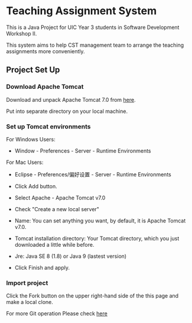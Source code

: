 # Teaching Assignment System
This is a Java Project for UIC Year 3 students in Software Development Workshop II.

This system aims to help CST management team to arrange the teaching assignments more conveniently.

## Project Set Up
### Download Apache Tomcat

Download and unpack Apache Tomcat 7.0 from 
[here](http://mirror.bit.edu.cn/apache/tomcat/tomcat-7/v7.0.82/bin/apache-tomcat-7.0.82.zip). 

Put into separate directory on your local machine.

### Set up Tomcat environments

For Windows Users:
* Window - Preferences - Server - Runtime Environments

For Mac Users:
* Eclipse - Preferences/偏好设置 - Server - Runtime Environments


* Click Add button.
* Select Apache - Apache Tomcat v7.0
* Check "Create a new local server"
* Name: You can set anything you want, by default, it is Apache Tomcat v7.0.
* Tomcat installation directory: Your Tomcat directory, which you just downloaded a little while before.
* Jre: Java SE 8 (1.8) or Java 9 (lastest version)
* Click Finish and apply.

### Import project

Click the Fork button on the upper right-hand side of the this page and make a local clone.

For more Git operation Please check [here](https://guides.github.com/)

